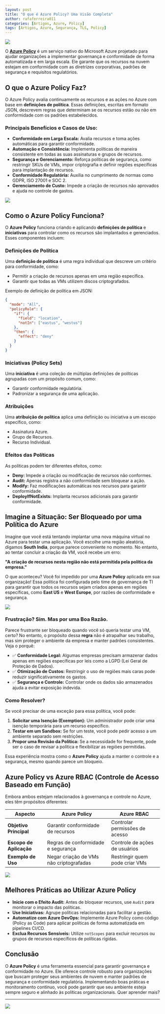 ```yaml
---
layout: post
title: "O que é Azure Policy? Uma Visão Completa"
author: rafaferreira011
categories: [Artigos, Azure, Policy]
tags: [Artigos, Azure, Segurança, TLS, Policy]
---
```


![](https://stoblobcertificados011.blob.core.windows.net/imagens-blog/artigos/az-policy/01.png)


O [**Azure Policy**](https://learn.microsoft.com/pt-br/azure/governance/policy/) é um serviço nativo do Microsoft Azure projetado para ajudar organizações a implementar governança e conformidade de forma automatizada e em larga escala. Ele garante que os recursos na nuvem estejam em conformidade com as diretrizes corporativas, padrões de segurança e requisitos regulatórios.

## O que o Azure Policy Faz?
O Azure Policy avalia continuamente os recursos e as ações no Azure com base em **definições de política**. Essas definições, escritas em formato JSON, descrevem regras que determinam se os recursos estão ou não em conformidade com os padrões estabelecidos.

### Principais Benefícios e Casos de Uso:
- **Conformidade em Larga Escala:** Avalia recursos e toma ações automáticas para garantir conformidade.
- **Automação e Consistência:** Implementa políticas de maneira consistente em todas as suas assinaturas e grupos de recursos.
- **Segurança e Gerenciamento:** Reforça políticas de segurança, como restringir SKUs de VMs, impor criptografia e definir regiões específicas para implantação de recursos.
- **Conformidade Regulatória:** Auxilia no cumprimento de normas como GDPR, ISO 27001 e SOC 2.
- **Gerenciamento de Custo:** Impede a criação de recursos não aprovados e ajuda no controle de gastos.

![](https://stoblobcertificados011.blob.core.windows.net/imagens-blog/artigos/az-policy/02.png)

## Como o Azure Policy Funciona?

O **Azure Policy** funciona criando e aplicando **definições de política** e **iniciativas** para controlar como os recursos são implantados e gerenciados. Esses componentes incluem:

### Definições de Política
Uma **definição de política** é uma regra individual que descreve um critério para conformidade, como:
- Permitir a criação de recursos apenas em uma região específica.
- Garantir que todas as VMs utilizem discos criptografados.

Exemplo de definição de política em JSON:

```json
{
  "mode": "All",
  "policyRule": {
    "if": {
      "field": "location",
      "notIn": ["eastus", "westus"]
    },
    "then": {
      "effect": "deny"
    }
  }
}
```

### Iniciativas (Policy Sets)
Uma **iniciativa** é uma coleção de múltiplas definições de políticas agrupadas com um propósito comum, como:
- Garantir conformidade regulatória.
- Padronizar a segurança de uma aplicação.

### Atribuições
Uma **atribuição de política** aplica uma definição ou iniciativa a um escopo específico, como:
- Assinatura Azure.
- Grupo de Recursos.
- Recurso Individual.

### Efeitos das Políticas
As políticas podem ter diferentes efeitos, como:
- **Deny:** Impede a criação ou modificação de recursos não conformes.
- **Audit:** Apenas registra a não conformidade sem bloquear a ação.
- **Modify:** Faz modificações automáticas nos recursos para garantir conformidade.
- **DeployIfNotExists:** Implanta recursos adicionais para garantir conformidade.

## Imagine a Situação: Ser Bloqueado por uma Política do Azure

Imagine que você está tentando implantar uma nova máquina virtual no Azure para testar uma aplicação. Você escolhe uma região aleatória, digamos **South India**, porque parece conveniente no momento. No entanto, ao tentar concluir a criação da VM, você recebe um erro: 

**"A criação de recursos nesta região não está permitida pela política da empresa."**

O que aconteceu? Você foi impedido por uma **Azure Policy** aplicada em sua organização! Essa política foi configurada pelo time de governança de TI para garantir que todos os recursos sejam criados apenas em regiões específicas, como **East US** e **West Europe**, por razões de conformidade e segurança.

![](https://stoblobcertificados011.blob.core.windows.net/imagens-blog/artigos/az-policy/04.png)

### Frustração? Sim. Mas por uma Boa Razão.

Parece frustrante ser bloqueado quando você só queria testar uma VM, certo? No entanto, o propósito dessa **regra** não é atrapalhar seu trabalho, mas sim proteger o ambiente da empresa e manter padrões consistentes. Veja o porquê:

- ✅ **Conformidade Legal:** Algumas empresas precisam armazenar dados apenas em regiões específicas por leis como a LGPD (Lei Geral de Proteção de Dados).
- ✅ **Otimização de Custos:** Restringir o uso de regiões mais caras pode reduzir significativamente os gastos.
- ✅ **Segurança e Controle:** Controlar onde os dados são armazenados ajuda a evitar exposição indevida.

### Como Resolver?

Se você precisar de uma exceção para essa política, você pode:

1. **Solicitar uma Isenção (Exemption):** Um administrador pode criar uma isenção temporária para um recurso específico.
2. **Testar em um Sandbox:** Se for um teste, você pode pedir acesso a um ambiente separado sem restrições.
3. **Propor uma Revisão da Política:** Se a necessidade for frequente, pode ser o caso de revisar a política e flexibilizar as regiões permitidas.

Essa experiência mostra como o **Azure Policy** ajuda a manter o controle e a segurança, mesmo quando parece um bloqueio.

## Azure Policy vs Azure RBAC (Controle de Acesso Baseado em Função)

Embora ambos estejam relacionados à governança e controle no Azure, eles têm propósitos diferentes:

| Aspecto                     | Azure Policy                        | Azure RBAC                      |
|-----------------------------|-------------------------------------|---------------------------------|
| **Objetivo Principal**      | Garantir conformidade de recursos  | Controlar permissões de acesso  |
| **Escopo de Aplicação**     | Regras de conformidade e segurança | Controle de ações de usuários   |
| **Exemplo de Uso**          | Negar criação de VMs não criptografadas | Restringir quem pode criar VMs |

![](https://stoblobcertificados011.blob.core.windows.net/imagens-blog/artigos/az-policy/03.png)

## Melhores Práticas ao Utilizar Azure Policy

- **Inicie com o Efeito Audit:** Antes de bloquear recursos, use `Audit` para monitorar o impacto das políticas.
- **Use Iniciativas:** Agrupe políticas relacionadas para facilitar a gestão.
- **Automatize com Azure DevOps:** Implemente Azure Policy como código (Policy as Code) para aplicar políticas de forma automatizada em pipelines CI/CD.
- **Exclua Recursos Sensíveis:** Utilize `notScopes` para excluir recursos ou grupos de recursos específicos de políticas rígidas.

## Conclusão

O **Azure Policy** é uma ferramenta essencial para garantir governança e conformidade no Azure. Ele oferece controle robusto para organizações que buscam proteger seus ambientes de nuvem e manter padrões de segurança e conformidade regulatória. Implementando boas práticas e monitoramento contínuo, você pode garantir que seu ambiente esteja sempre seguro e alinhado às políticas organizacionais. Quer aprender mais?

---

![](https://stoblobcertificados011.blob.core.windows.net/imagens-blog/posts/Logo2.png)
